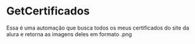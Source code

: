 # GetCertificados
Essa é uma automação que busca todos os meus certificados do site da alura e retorna as imagens deles em formato .png
